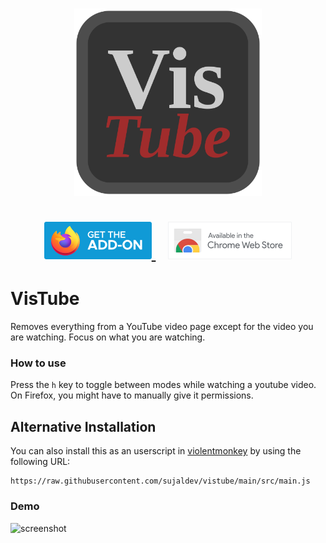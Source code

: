<h1 align=center>
  <img alt="Vistube Logo" src="https://github.com/sujaldev/vistube/raw/main/src/icons/512x512.png?raw=true" width=300>
  <br><br>
  <a href="https://addons.mozilla.org/en-US/firefox/addon/vistube/">
    <img src="https://github.com/sujaldev/vistube/raw/main/docs/img/firefox-download.png?raw=true">
  </a>
  &nbsp;&nbsp;
  <a href="https://chrome.google.com/webstore/detail/vistube/ngekgjppgmngfacmbojfegjgpoldmanb">
    <img src="https://github.com/sujaldev/vistube/raw/main/docs/img/chrome-download.png?raw=true">
  </a>
</h1>

# VisTube

Removes everything from a YouTube video page except for the video you are watching. Focus on what you are watching.

### How to use

Press the `h` key to toggle between modes while watching a youtube video. On Firefox, you might have to manually give it
permissions.

## Alternative Installation

You can also install this as an userscript in [violentmonkey](https://violentmonkey.github.io/) by using the following
URL:

```
https://raw.githubusercontent.com/sujaldev/vistube/main/src/main.js
```

### Demo

![screenshot](https://user-images.githubusercontent.com/75830554/166881464-6b199905-3c26-4b94-89a9-4967a847fec3.png)
